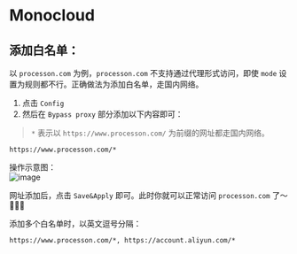 # Monocloud

## 添加白名单：
以 `processon.com` 为例，`processon.com` 不支持通过代理形式访问，即使 `mode` 设置为规则都不行。正确做法为添加白名单，走国内网络。<br>

1. 点击 `Config`
2. 然后在 `Bypass proxy` 部分添加以下内容即可：
> `*` 表示以 `https://www.processon.com/` 为前缀的网址都走国内网络。

```log
https://www.processon.com/*
```
操作示意图：<br>
![image](https://github.com/peilongchencc/Pytool_Code/assets/89672905/ff453e53-d16a-4ef9-b725-dc349a39ac1d)

网址添加后，点击 `Save&Apply` 即可。此时你就可以正常访问 `processon.com` 了～🥴🥴🥴<br>

添加多个白名单时，以英文逗号分隔：<br>
```log
https://www.processon.com/*, https://account.aliyun.com/*
```